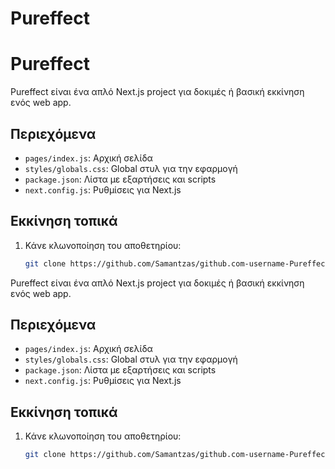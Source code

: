 # Pureffect
# Pureffect

Pureffect είναι ένα απλό Next.js project για δοκιμές ή βασική εκκίνηση ενός web app.

## Περιεχόμενα

- `pages/index.js`: Αρχική σελίδα
- `styles/globals.css`: Global στυλ για την εφαρμογή
- `package.json`: Λίστα με εξαρτήσεις και scripts
- `next.config.js`: Ρυθμίσεις για Next.js

## Εκκίνηση τοπικά

1. Κάνε κλωνοποίηση του αποθετηρίου:
   ```bash
   git clone https://github.com/Samantzas/github.com-username-Pureffect.git
Pureffect είναι ένα απλό Next.js project για δοκιμές ή βασική εκκίνηση ενός web app.

## Περιεχόμενα

- `pages/index.js`: Αρχική σελίδα
- `styles/globals.css`: Global στυλ για την εφαρμογή
- `package.json`: Λίστα με εξαρτήσεις και scripts
- `next.config.js`: Ρυθμίσεις για Next.js

## Εκκίνηση τοπικά

1. Κάνε κλωνοποίηση του αποθετηρίου:
   ```bash
   git clone https://github.com/Samantzas/github.com-username-Pureffect.git
